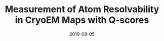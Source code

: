 ---
title: "Measurement of Atom Resolvability in CryoEM Maps with Q-scores"
date: '2019-08-05'
authors: "Pintilie G, Zhang K, Su Z, Li S, Schmid MF, Chiu W"
reviewers: "Barad B, Fraser JS"

peer-review:
- disqus: 24cfl1i
  biorxiv_versioned: 722991v2

article:
- pdf: https://www.cambridge.org/core/journals/microscopy-and-microanalysis/article/measurement-of-atom-resolvability-in-cryoem-maps-with-qscores/D67FE3A46427617B51EDF0C4EB332066
  pmid: 32042190
---